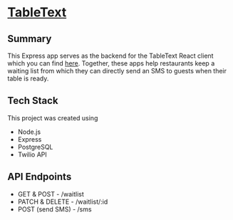 # [TableText](https://tabletext.vercel.app/)

## Summary 

This Express app serves as the backend for the TableText React client which you can find [here](https://github.com/noahthedev/tabletext-client). Together, these apps help restaurants keep a waiting list from which they can directly send an SMS to guests when their table is ready.

## Tech Stack

This project was created using 
* Node.js
* Express
* PostgreSQL
* Twilio API

## API Endpoints

- GET & POST - /waitlist
- PATCH & DELETE - /waitlist/:id
- POST (send SMS) - /sms
